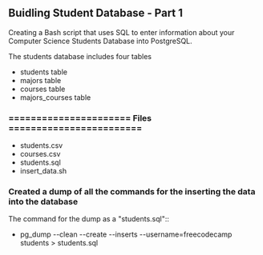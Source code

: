 ## Buidling Student Database - Part 1

Creating a Bash script that uses SQL to enter information about your Computer Science Students Database into PostgreSQL.

The students database includes four tables
* students table
* majors table
* courses table
* majors_courses table

### ====================== Files ========================
* students.csv
* courses.csv
* students.sql
* insert_data.sh

### Created a dump of all the commands for the inserting the data into the database
The command for the dump as a "students.sql"::
  * pg_dump --clean --create --inserts --username=freecodecamp students > students.sql
